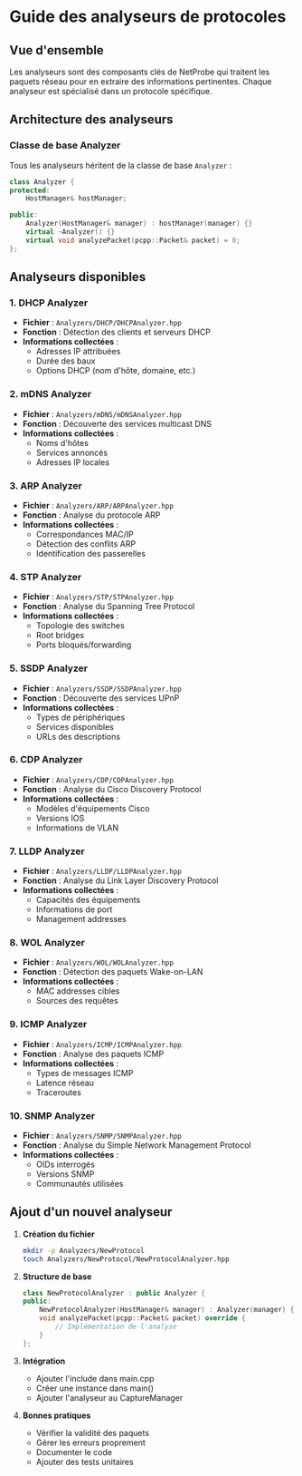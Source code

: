 # Guide des analyseurs de protocoles

## Vue d'ensemble

Les analyseurs sont des composants clés de NetProbe qui traitent les paquets réseau pour en extraire des informations pertinentes. Chaque analyseur est spécialisé dans un protocole spécifique.

## Architecture des analyseurs

### Classe de base Analyzer

Tous les analyseurs héritent de la classe de base `Analyzer` :

```cpp
class Analyzer {
protected:
    HostManager& hostManager;

public:
    Analyzer(HostManager& manager) : hostManager(manager) {}
    virtual ~Analyzer() {}
    virtual void analyzePacket(pcpp::Packet& packet) = 0;
};
```

## Analyseurs disponibles

### 1. DHCP Analyzer
- **Fichier** : `Analyzers/DHCP/DHCPAnalyzer.hpp`
- **Fonction** : Détection des clients et serveurs DHCP
- **Informations collectées** :
  - Adresses IP attribuées
  - Durée des baux
  - Options DHCP (nom d'hôte, domaine, etc.)

### 2. mDNS Analyzer
- **Fichier** : `Analyzers/mDNS/mDNSAnalyzer.hpp`
- **Fonction** : Découverte des services multicast DNS
- **Informations collectées** :
  - Noms d'hôtes
  - Services annoncés
  - Adresses IP locales

### 3. ARP Analyzer
- **Fichier** : `Analyzers/ARP/ARPAnalyzer.hpp`
- **Fonction** : Analyse du protocole ARP
- **Informations collectées** :
  - Correspondances MAC/IP
  - Détection des conflits ARP
  - Identification des passerelles

### 4. STP Analyzer
- **Fichier** : `Analyzers/STP/STPAnalyzer.hpp`
- **Fonction** : Analyse du Spanning Tree Protocol
- **Informations collectées** :
  - Topologie des switches
  - Root bridges
  - Ports bloqués/forwarding

### 5. SSDP Analyzer
- **Fichier** : `Analyzers/SSDP/SSDPAnalyzer.hpp`
- **Fonction** : Découverte des services UPnP
- **Informations collectées** :
  - Types de périphériques
  - Services disponibles
  - URLs des descriptions

### 6. CDP Analyzer
- **Fichier** : `Analyzers/CDP/CDPAnalyzer.hpp`
- **Fonction** : Analyse du Cisco Discovery Protocol
- **Informations collectées** :
  - Modèles d'équipements Cisco
  - Versions IOS
  - Informations de VLAN

### 7. LLDP Analyzer
- **Fichier** : `Analyzers/LLDP/LLDPAnalyzer.hpp`
- **Fonction** : Analyse du Link Layer Discovery Protocol
- **Informations collectées** :
  - Capacités des équipements
  - Informations de port
  - Management addresses

### 8. WOL Analyzer
- **Fichier** : `Analyzers/WOL/WOLAnalyzer.hpp`
- **Fonction** : Détection des paquets Wake-on-LAN
- **Informations collectées** :
  - MAC addresses cibles
  - Sources des requêtes

### 9. ICMP Analyzer
- **Fichier** : `Analyzers/ICMP/ICMPAnalyzer.hpp`
- **Fonction** : Analyse des paquets ICMP
- **Informations collectées** :
  - Types de messages ICMP
  - Latence réseau
  - Traceroutes

### 10. SNMP Analyzer
- **Fichier** : `Analyzers/SNMP/SNMPAnalyzer.hpp`
- **Fonction** : Analyse du Simple Network Management Protocol
- **Informations collectées** :
  - OIDs interrogés
  - Versions SNMP
  - Communautés utilisées

## Ajout d'un nouvel analyseur

1. **Création du fichier**
   ```bash
   mkdir -p Analyzers/NewProtocol
   touch Analyzers/NewProtocol/NewProtocolAnalyzer.hpp
   ```

2. **Structure de base**
   ```cpp
   class NewProtocolAnalyzer : public Analyzer {
   public:
       NewProtocolAnalyzer(HostManager& manager) : Analyzer(manager) {}
       void analyzePacket(pcpp::Packet& packet) override {
           // Implémentation de l'analyse
       }
   };
   ```

3. **Intégration**
   - Ajouter l'include dans main.cpp
   - Créer une instance dans main()
   - Ajouter l'analyseur au CaptureManager

4. **Bonnes pratiques**
   - Vérifier la validité des paquets
   - Gérer les erreurs proprement
   - Documenter le code
   - Ajouter des tests unitaires